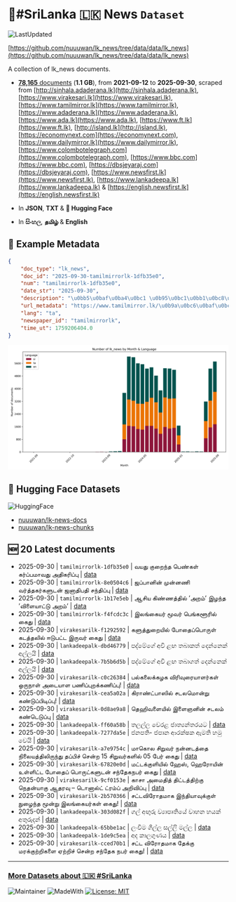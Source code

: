 # 📄#SriLanka 🇱🇰 News `Dataset`

![LastUpdated](https://img.shields.io/badge/last_updated-2025--09--30_10:20:49-green)

[https://github.com/nuuuwan/lk_news/tree/data/data/lk_news](https://github.com/nuuuwan/lk_news/tree/data/data/lk_news)

A collection of lk_news documents.

- [**78,165** documents](https://github.com/nuuuwan/lk_news/tree/data/data/lk_news) (**1.1 GB**), from **2021-09-12** to **2025-09-30**, scraped from [http://sinhala.adaderana.lk](http://sinhala.adaderana.lk), [https://www.virakesari.lk](https://www.virakesari.lk), [https://www.tamilmirror.lk](https://www.tamilmirror.lk), [https://www.adaderana.lk](https://www.adaderana.lk), [https://www.ada.lk](https://www.ada.lk), [https://www.ft.lk](https://www.ft.lk), [http://island.lk](http://island.lk), [https://economynext.com](https://economynext.com), [https://www.dailymirror.lk](https://www.dailymirror.lk), [https://www.colombotelegraph.com](https://www.colombotelegraph.com), [https://www.bbc.com](https://www.bbc.com), [https://dbsjeyaraj.com](https://dbsjeyaraj.com), [https://www.newsfirst.lk](https://www.newsfirst.lk), [https://www.lankadeepa.lk](https://www.lankadeepa.lk) & [https://english.newsfirst.lk](https://english.newsfirst.lk)

- In **JSON**, **TXT** & **🤗 Hugging Face**

- In **සිංහල**, **தமிழ்** & **English**

## 📝 Example Metadata

```json
{
    "doc_type": "lk_news",
    "doc_id": "2025-09-30-tamilmirrorlk-1dfb35e0",
    "num": "tamilmirrorlk-1dfb35e0",
    "date_str": "2025-09-30",
    "description": "\u0bb5\u0baf\u0ba4\u0bc1 \u0b95\u0bc1\u0bb1\u0bc8\u0ba8\u0bcd\u0ba4 \u0baa\u0bc6\u0ba3\u0bcd\u0b95\u0bb3\u0bcd \u0b95\u0bb0\u0bcd\u0baa\u0bcd\u0baa\u0bae\u0bbe\u0bb5\u0ba4\u0bc1 \u0b85\u0ba4\u0bbf\u0b95\u0bb0\u0bbf\u0baa\u0bcd\u0baa\u0bc1",
    "url_metadata": "https://www.tamilmirror.lk/\u0b9a\u0bc6\u0baf\u0bcd\u0ba4\u0bbf\u0b95\u0bb3\u0bcd/\u0bb5\u0baf\u0ba4\u0bc1-\u0b95\u0bc1\u0bb1\u0bc8\u0ba8\u0bcd\u0ba4-\u0baa\u0bc6\u0ba3\u0bcd\u0b95\u0bb3\u0bcd-\u0b95\u0bb0\u0bcd\u0baa\u0bcd\u0baa\u0bae\u0bbe\u0bb5\u0ba4\u0bc1-\u0b85\u0ba4\u0bbf\u0b95\u0bb0\u0bbf\u0baa\u0bcd\u0baa\u0bc1/175-365508",
    "lang": "ta",
    "newspaper_id": "tamilmirrorlk",
    "time_ut": 1759206404.0
}
```

![Chart](https://raw.githubusercontent.com/nuuuwan/lk_news/refs/heads/data/data/lk_news/docs_by_month_and_lang.png)

## 🤗 Hugging Face Datasets

![HuggingFace](https://img.shields.io/badge/-HuggingFace-FDEE21?style=for-the-badge&logo=HuggingFace)

- [nuuuwan/lk-news-docs](https://huggingface.co/datasets/nuuuwan/lk-news-docs)
- [nuuuwan/lk-news-chunks](https://huggingface.co/datasets/nuuuwan/lk-news-chunks)

## 🆕 20 Latest documents

- 2025-09-30 | `tamilmirrorlk-1dfb35e0` | வயது குறைந்த பெண்கள் கர்ப்பமாவது அதிகரிப்பு | [data](https://github.com/nuuuwan/lk_news/tree/data/data/lk_news/2020s/2025/2025-09-30-tamilmirrorlk-1dfb35e0)
- 2025-09-30 | `tamilmirrorlk-8e0504c6` | ஜப்பானின் முன்னணி வர்த்தகர்களுடன் ஜனாதிபதி சந்திப்பு | [data](https://github.com/nuuuwan/lk_news/tree/data/data/lk_news/2020s/2025/2025-09-30-tamilmirrorlk-8e0504c6)
- 2025-09-30 | `tamilmirrorlk-1b17e5eb` | ஆசிய கிண்ணத்தில் ’அறம்’ இழந்த ’விளையாட்டு அறம்’ | [data](https://github.com/nuuuwan/lk_news/tree/data/data/lk_news/2020s/2025/2025-09-30-tamilmirrorlk-1b17e5eb)
- 2025-09-30 | `tamilmirrorlk-f4fcdc3c` | இலங்கையர் மூவர் பெங்களூரில் கைது | [data](https://github.com/nuuuwan/lk_news/tree/data/data/lk_news/2020s/2025/2025-09-30-tamilmirrorlk-f4fcdc3c)
- 2025-09-30 | `virakesarilk-f1292592` | களுத்துறையில் போதைப்பொருள் கடத்தலில் ஈடுபட்ட இருவர் கைது | [data](https://github.com/nuuuwan/lk_news/tree/data/data/lk_news/2020s/2025/2025-09-30-virakesarilk-f1292592)
- 2025-09-30 | `lankadeepalk-dbd46779` | පද්මේගේ අවි ළඟ තබාකත් දෙන්නෙක් අල්ලයි | [data](https://github.com/nuuuwan/lk_news/tree/data/data/lk_news/2020s/2025/2025-09-30-lankadeepalk-dbd46779)
- 2025-09-30 | `lankadeepalk-7b5b6d5b` | පද්මේගේ අවි ළඟ තබාගත් දෙන්නෙක් අල්ලයි | [data](https://github.com/nuuuwan/lk_news/tree/data/data/lk_news/2020s/2025/2025-09-30-lankadeepalk-7b5b6d5b)
- 2025-09-30 | `virakesarilk-c0c26384` | பல்கலைக்கழக விரிவுரையாளர்கள் ஒருநாள் அடையாள பணிப்புறக்கணிப்பு! | [data](https://github.com/nuuuwan/lk_news/tree/data/data/lk_news/2020s/2025/2025-09-30-virakesarilk-c0c26384)
- 2025-09-30 | `virakesarilk-cea5a02a` | கிராண்ட்பாஸில் சடலமொன்று கண்டுப்பிடிப்பு! | [data](https://github.com/nuuuwan/lk_news/tree/data/data/lk_news/2020s/2025/2025-09-30-virakesarilk-cea5a02a)
- 2025-09-30 | `virakesarilk-0d8ae9a8` | தெஹிவளையில் இளைஞனின் சடலம் கண்டெடுப்பு | [data](https://github.com/nuuuwan/lk_news/tree/data/data/lk_news/2020s/2025/2025-09-30-virakesarilk-0d8ae9a8)
- 2025-09-30 | `lankadeepalk-ff60a58b` | තලල්ල වෙරළ ජාත්‍යන්තරයට | [data](https://github.com/nuuuwan/lk_news/tree/data/data/lk_news/2020s/2025/2025-09-30-lankadeepalk-ff60a58b)
- 2025-09-30 | `lankadeepalk-7277da5e` | ජනපති- ජපාන ආරක්ෂක ඇමති හමු වෙයි | [data](https://github.com/nuuuwan/lk_news/tree/data/data/lk_news/2020s/2025/2025-09-30-lankadeepalk-7277da5e)
- 2025-09-30 | `virakesarilk-a7e9754c` | மாகொல சிறுவர் நன்னடத்தை நிலையத்திலிருந்து தப்பிச் சென்ற 15 சிறுவர்களில் 05 பேர் கைது | [data](https://github.com/nuuuwan/lk_news/tree/data/data/lk_news/2020s/2025/2025-09-30-virakesarilk-a7e9754c)
- 2025-09-30 | `virakesarilk-67820e0d` | மட்டக்குளியில் ஹேஸ், ஹெரோயின் உள்ளிட்ட போதைப் பொருட்களுடன் சந்தேகநபர் கைது | [data](https://github.com/nuuuwan/lk_news/tree/data/data/lk_news/2020s/2025/2025-09-30-virakesarilk-67820e0d)
- 2025-09-30 | `virakesarilk-9cf0153e` | காசா அமைதித் திட்டத்திற்கு நெதன்யாகு ஆதரவு – டொனால்ட் ட்ரம்ப் அறிவிப்பு | [data](https://github.com/nuuuwan/lk_news/tree/data/data/lk_news/2020s/2025/2025-09-30-virakesarilk-9cf0153e)
- 2025-09-30 | `virakesarilk-2b570366` | சட்டவிரோதமாக இந்தியாவுக்குள் நுழைந்த மூன்று இலங்கையர்கள் கைது! | [data](https://github.com/nuuuwan/lk_news/tree/data/data/lk_news/2020s/2025/2025-09-30-virakesarilk-2b570366)
- 2025-09-30 | `lankadeepalk-303d082f` | ගල් අඟුරු ව්‍යාපෘතියේ වාහන හයක් අතුරුදන් | [data](https://github.com/nuuuwan/lk_news/tree/data/data/lk_news/2020s/2025/2025-09-30-lankadeepalk-303d082f)
- 2025-09-30 | `lankadeepalk-65bbe1ac` | ලංවිම ගිල්ල සල්ලි මල්ල | [data](https://github.com/nuuuwan/lk_news/tree/data/data/lk_news/2020s/2025/2025-09-30-lankadeepalk-65bbe1ac)
- 2025-09-30 | `lankadeepalk-1de9c5ea` | අද කාලගුණය | [data](https://github.com/nuuuwan/lk_news/tree/data/data/lk_news/2020s/2025/2025-09-30-lankadeepalk-1de9c5ea)
- 2025-09-30 | `virakesarilk-cced70b1` | சட்ட விரோதமாக தேக்கு மரக்குற்றிகளை ஏற்றிச் சென்ற சந்தேக நபர் கைது! | [data](https://github.com/nuuuwan/lk_news/tree/data/data/lk_news/2020s/2025/2025-09-30-virakesarilk-cced70b1)

---

### [More Datasets about 🇱🇰 #SriLanka](https://github.com/nuuuwan/lk_datasets)

![Maintainer](https://img.shields.io/badge/maintainer-nuuuwan-red)
![MadeWith](https://img.shields.io/badge/made_with-python-blue)
[![License: MIT](https://img.shields.io/badge/License-MIT-yellow.svg)](https://opensource.org/licenses/MIT)
